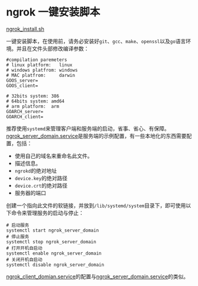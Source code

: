 # ngrok 一键安装脚本

[ngrok_install.sh](ngrok_install.sh)

一键安装脚本，在使用前，请务必安装好`git`、`gcc`、`make`、`openssl`以及`go`语言环境。并且在文件头部修改编译参数：

```shell
#compilation paremeters
# linux platform:   linux
# windows platfrom: windows
# MAC platfrom:     darwin
GOOS_server=
GOOS_client=

# 32bits system: 386
# 64bits system: amd64
# arm platform:  arm
GOARCH_server=
GOARCH_client=
```

推荐使用`systemd`来管理客户端和服务端的启动，省事、省心、有保障。[ngrok_server_domain.service](ngrok_service_domain.service)是服务端的示例配置，有一些本地化的东西需要配置，包括：
* 使用自己的域名来重命名此文件。
* 描述信息。
* `ngrokd`的绝对地址
* `device.key`的绝对路径
* `device.crt`的绝对路径
* 服务器的端口

创建一个指向此文件的软链接，并放到`/lib/systemd/system`目录下，即可使用以下命令来管理服务的启动与停止：
```shell
# 启动服务
systemctl start ngrok_server_domain
# 停止服务
systemctl stop ngrok_server_domain
# 打开开机自启动
systemctl enable ngrok_server_domain
# 关闭开机自启动
systemctl disable ngrok_server_domain
```

[ngrok_client_domian.service](ngrok_client_domain.service)的配置与[ngrok_server_domain.service](ngrok_service_domain.service)的类似。